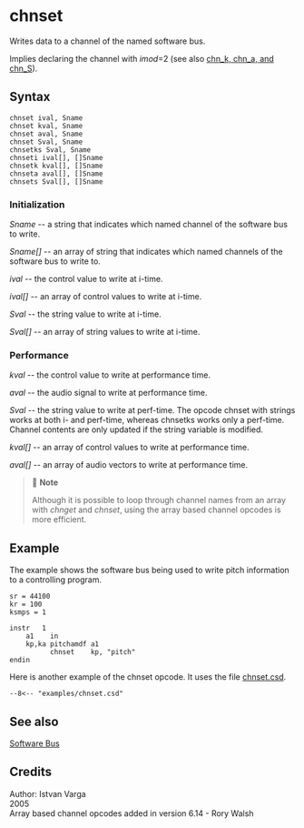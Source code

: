<!--
id:chnset
category:Signal I/O:Software Bus
-->
# chnset
Writes data to a channel of the named software bus.

Implies declaring the channel with _imod_=2 (see also [chn_k, chn_a, and chn_S](../../opcodes/chn)).

## Syntax
``` csound-orc
chnset ival, Sname
chnset kval, Sname
chnset aval, Sname
chnset Sval, Sname
chnsetks Sval, Sname
chnseti ival[], []Sname
chnsetk kval[], []Sname
chnseta aval[], []Sname
chnsets Sval[], []Sname
```

### Initialization

_Sname_ -- a string that indicates which named channel of the software bus to write.

_Sname[]_ -- an array of string that indicates which named channels of the software bus to write to.

_ival_ -- the control value to write at i-time.

_ival[]_ -- an array of control values to write at i-time.

_Sval_ -- the string value to write at i-time.

_Sval[]_ -- an array of string values to write at i-time.

### Performance

_kval_ -- the control value to write at performance time.

_aval_ -- the audio signal to write at performance time.

_Sval_ -- the string value to write at perf-time. The opcode chnset with strings works at both i- and perf-time, whereas chnsetks works only a perf-time. Channel contents are only updated if the string variable is modified.

_kval[]_ -- an array of control values to write at performance time.

_aval[]_ -- an array of audio vectors to write at performance time.

> :memo: **Note**
>
> Although it is possible to loop through channel names from an array with _chnget_ and _chnset_, using the array based channel opcodes is more efficient.

## Example

The example shows the software bus being used to write pitch information to a controlling program.

``` csound-orc linenums="1"
sr = 44100
kr = 100
ksmps = 1

instr   1
    a1    in
    kp,ka pitchamdf a1
          chnset    kp, "pitch"
endin
```

Here is another example of the chnset opcode. It uses the file [chnset.csd](../../examples/chnset.csd).

``` csound-csd title="Example of the chnset opcode." linenums="1"
--8<-- "examples/chnset.csd"
```

## See also

[Software Bus](../../sigio/softbus)

## Credits

Author: Istvan Varga<br>
2005<br>
Array based channel opcodes added in version 6.14 - Rory Walsh<br>
